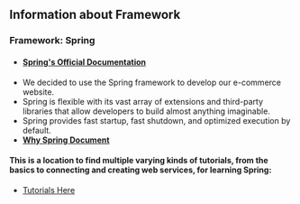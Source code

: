 ## Information about Framework 
### Framework: Spring
- #### [Spring's Official Documentation](https://docs.spring.io/spring-framework/reference/index.html)

  
* We decided to use the Spring framework to develop our e-commerce website.
* Spring is flexible with its vast array of extensions and third-party libraries that allow developers to build almost anything imaginable.
* Spring provides fast startup, fast shutdown, and optimized execution by default.
* __[Why Spring Document](https://spring.io/why-spring)__

#### This is a location to find multiple varying kinds of tutorials, from the basics to connecting and creating web services, for learning Spring:
- [Tutorials Here](https://spring.io/guides)
